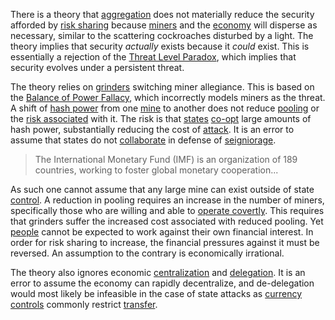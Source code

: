 There is a theory that [aggregation](Glossary#aggregation) does not materially reduce the security afforded by [risk sharing](Risk-Sharing-Principle) because [miners](Glossary#miner) and the [economy](Glossary#economy) will disperse as necessary, similar to the scattering cockroaches disturbed by a light. The theory implies that security *actually* exists because it *could* exist. This is essentially a rejection of the [Threat Level Paradox](Threat-Level-Paradox), which implies that security evolves under a persistent threat.

The theory relies on [grinders](Glossary#grinder) switching miner allegiance. This is based on the [Balance of Power Fallacy](Balance-of-Power-Fallacy), which incorrectly models miners as the threat. A shift of [hash power](Glossary#hash-power) from one [mine](Glossary#mine) to another does not reduce [pooling](Glossary#pooling) or the [risk associated](Pooling-Pressure-Risk) with it. The risk is that [states](Glossary#state) [co-opt](Glossary#co-option) large amounts of hash power, substantially reducing the cost of [attack](Glossary#attack). It is an error to assume that states do not [collaborate](http://www.imf.org/external/index.htm) in defense of [seigniorage](https://en.wikipedia.org/wiki/Seigniorage).

> The International Monetary Fund (IMF) is an organization of 189 countries, working to foster global monetary cooperation...

As such one cannot assume that any large mine can exist outside of state [control](Glossary#power). A reduction in pooling requires an increase in the number of miners, specifically those who are willing and able to [operate covertly](https://www.theatlantic.com/magazine/archive/2017/09/big-in-venezuela/534177/). This requires that grinders suffer the increased cost associated with reduced pooling. Yet [people](Glossary#person) cannot be expected to work against their own financial interest. In order for risk sharing to increase, the financial pressures against it must be reversed. An assumption to the contrary is economically irrational.

The theory also ignores economic [centralization](Glossary#centralization) and [delegation](Glossary#delegation). It is an error to assume the economy can rapidly decentralize, and de-delegation would most likely be infeasible in the case of state attacks as [currency controls](https://en.wikipedia.org/wiki/Foreign_exchange_controls) commonly restrict [transfer](Glossary#transfer).